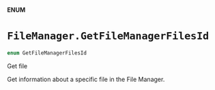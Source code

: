 **ENUM**

# `FileManager.GetFileManagerFilesId`

```swift
enum GetFileManagerFilesId
```

Get file

Get information about a specific file in the File Manager.
